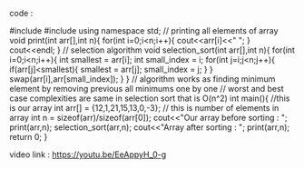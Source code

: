 code : 

#include<iostream>
#include<algorithm>
using namespace std;
// printing all elements of array
void print(int arr[],int n){
    for(int i=0;i<n;i++){
        cout<<arr[i]<<" ";
    }
    cout<<endl;
}
// selection algorithm
void selection_sort(int arr[],int n){
    for(int i=0;i<n;i++){
        int smallest = arr[i];
        int small_index = i;
        for(int j=i;j<n;j++){
            if(arr[j]<smallest){
                smallest = arr[j];
                small_index = j;
            }
        }
        swap(arr[i],arr[small_index]);
    }
}
// algorithm works as finding minimum element by removing previous all minimums one by one
// worst and best case complexities are same in selection sort that is O(n^2)
int main(){
    //this is our array
    int arr[] = {12,1,21,15,13,0,-3};
    // this is number of elements in array
    int n = sizeof(arr)/sizeof(arr[0]);
    cout<<"Our array before sorting : ";
    print(arr,n); 
    selection_sort(arr,n);
    cout<<"Array after sorting : ";
    print(arr,n);
    return 0;
}




video link :  https://youtu.be/EeAppyH_0-g